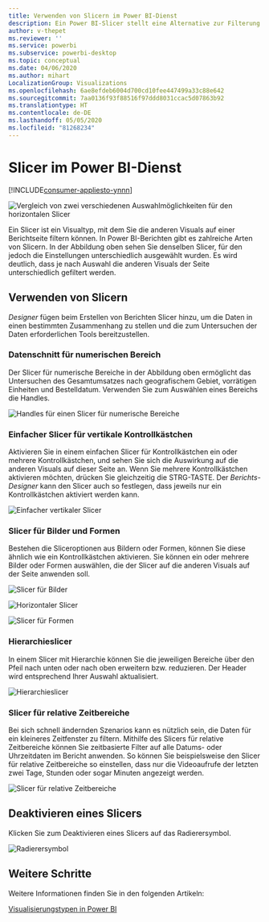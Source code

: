 ```yaml
---
title: Verwenden von Slicern im Power BI-Dienst
description: Ein Power BI-Slicer stellt eine Alternative zur Filterung dar. Er schränkt den Teil des Datasets ein, das in den anderen Visualisierungen in einem Bericht angezeigt wird.
author: v-thepet
ms.reviewer: ''
ms.service: powerbi
ms.subservice: powerbi-desktop
ms.topic: conceptual
ms.date: 04/06/2020
ms.author: mihart
LocalizationGroup: Visualizations
ms.openlocfilehash: 6ae8efdeb6004d700cd10fee447499a33c88e642
ms.sourcegitcommit: 7aa0136f93f88516f97ddd8031ccac5d07863b92
ms.translationtype: HT
ms.contentlocale: de-DE
ms.lasthandoff: 05/05/2020
ms.locfileid: "81268234"
---
```

# <a name="slicers-in-the-power-bi-service"></a>Slicer im Power BI-Dienst

[!INCLUDE[consumer-appliesto-ynnn](../includes/consumer-appliesto-yynn.md)]

![Vergleich von zwei verschiedenen Auswahlmöglichkeiten für den horizontalen Slicer](media/end-user-slicer/power-bi-slider.png)

Ein Slicer ist ein Visualtyp, mit dem Sie die anderen Visuals auf einer Berichtseite filtern können. In Power BI-Berichten gibt es zahlreiche Arten von Slicern. In der Abbildung oben sehen Sie denselben Slicer, für den jedoch die Einstellungen unterschiedlich ausgewählt wurden. Es wird deutlich, dass je nach Auswahl die anderen Visuals der Seite unterschiedlich gefiltert werden.  


## <a name="how-to-use-slicers"></a>Verwenden von Slicern
*Designer* fügen beim Erstellen von Berichten Slicer hinzu, um die Daten in einen bestimmten Zusammenhang zu stellen und die zum Untersuchen der Daten erforderlichen Tools bereitzustellen.

### <a name="numeric-range-slicer"></a>Datenschnitt für numerischen Bereich
 Der Slicer für numerische Bereiche in der Abbildung oben ermöglicht das Untersuchen des Gesamtumsatzes nach geografischem Gebiet, vorrätigen Einheiten und Bestelldatum. Verwenden Sie zum Auswählen eines Bereichs die Handles. 

![Handles für einen Slicer für numerische Bereiche](media/end-user-slicer/power-bi-handles.png)

### <a name="basic-vertical-checkbox-slicer"></a>Einfacher Slicer für vertikale Kontrollkästchen

Aktivieren Sie in einem einfachen Slicer für Kontrollkästchen ein oder mehrere Kontrollkästchen, und sehen Sie sich die Auswirkung auf die anderen Visuals auf dieser Seite an. Wenn Sie mehrere Kontrollkästchen aktivieren möchten, drücken Sie gleichzeitig die STRG-TASTE. Der *Berichts-Designer* kann den Slicer auch so festlegen, dass jeweils nur ein Kontrollkästchen aktiviert werden kann. 

![Einfacher vertikaler Slicer](media/end-user-slicer/power-bi-basic.png)

### <a name="image-and-shape-slicers"></a>Slicer für Bilder und Formen
Bestehen die Sliceroptionen aus Bildern oder Formen, können Sie diese ähnlich wie ein Kontrollkästchen aktivieren. Sie können ein oder mehrere Bilder oder Formen auswählen, die der Slicer auf die anderen Visuals auf der Seite anwenden soll. 

![Slicer für Bilder](media/end-user-slicer/power-bi-image.png)    

![Horizontaler Slicer](media/end-user-slicer/power-bi-horizontal.png)    

![Slicer für Formen](media/end-user-slicer/power-bi-boxes.png)

### <a name="hierarchy-slicer"></a>Hierarchieslicer

In einem Slicer mit Hierarchie können Sie die jeweiligen Bereiche über den Pfeil nach unten oder nach oben erweitern bzw. reduzieren. Der Header wird entsprechend Ihrer Auswahl aktualisiert.

![Hierarchieslicer](media/end-user-slicer/power-bi-hierarchy.png)

### <a name="relative-time-slicer"></a>Slicer für relative Zeitbereiche
Bei sich schnell ändernden Szenarios kann es nützlich sein, die Daten für ein kleineres Zeitfenster zu filtern.
Mithilfe des Slicers für relative Zeitbereiche können Sie zeitbasierte Filter auf alle Datums- oder Uhrzeitdaten im Bericht anwenden. So können Sie beispielsweise den Slicer für relative Zeitbereiche so einstellen, dass nur die Videoaufrufe der letzten zwei Tage, Stunden oder sogar Minuten angezeigt werden. 

![Slicer für relative Zeitbereiche](media/end-user-slicer/power-bi-relative-time.png)

## <a name="deactivate-a-slicer"></a>Deaktivieren eines Slicers
Klicken Sie zum Deaktivieren eines Slicers auf das Radierersymbol.

![Radierersymbol](media/end-user-slicer/power-bi-eraser.png)

## <a name="next-steps"></a>Weitere Schritte
Weitere Informationen finden Sie in den folgenden Artikeln:

[Visualisierungstypen in Power BI](end-user-visualizations.md)

